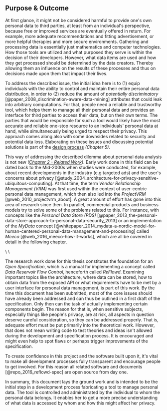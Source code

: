 ## Purpose & Outcome



At first glance, it might not be considered harmful to provide one's own personal data to third 
parties, at least from an individual's perspective, because free or improved services are eventually 
offered in return. For example, more adequate recommendations and fitting advertisement, or more 
helpful therapies and more secure environments. 
Gathering and processing data is essentially just mathematics and computer technologies. How those 
tools are utilized and what purposed they serve is within the decision of their developers. However, 
what data items are used and how they get processed should be determined by the data creators. 
Thereby allowing them an influence on the results of these processes and thus on decisions made upon 
them that impact their lives.

To address the described issue, the initial idea here is to (1) equip individuals with the ability 
to control and maintain their entire personal data distribution, in order to (2) reduce the amount 
of *potentially discriminatory* [@paper_2008_discrimination-aware-data-mining] attributes that could 
leak into arbitrary computations. For that, people need a reliable and trustworthy tool, which helps 
them to manage all their personal data and provides an interface for third parties to access their 
data, but on their own terms. The parties that would be responsible for such a tool would likely 
have the most accurate and reliable one-stop resource to an individuals' personal data at hand, 
while simultaneously being urged to respect their privacy. This approach comes along also with some 
downsides related to security and potential data loss. Elaborating on these issues and discussing 
potential solutions is part of the [design process](#design-discussion) *(Chapter 5)*.

This way of addressing the described dilemma about personal data analysis is not new
*([Chapter 2 - Related Work](#related-work))*. Early work done in this field can be dated back to
the Mid-2000s when studies were conducted, for example, about recent developments in the industry 
(e.g targeted ads) and the user's concerns about privacy 
[@study_2004_architecture-for-privacy-sensitive-ubiquitous-computing]. At that time, the term 
*Vendor Relationship Management (VRM)* was first used within the context of user-centric personal 
data management, which then also led into the *ProjectVRM* [@web_2010_projectvrm_about]. 
A great amount of effort has gone into this area of research since then. In parallel, commercial 
products and business models try to solve some of the problems related to this. For instance, with 
concepts like the *Personal Data Store (PDS)* 
[@paper_2013_the-personal-data-store-approach-to-personal-data-security_2013] or an implementation
of the *MyData* concept 
[@whitepaper_2014_mydata-a-nordic-model-for-human-centered-personal-data-management-and-processing] 
called *Meeco* [@web_2016_meeco-how-it-works], which are all be covered in detail in the following 
chapter.

\ \

The research work done for this thesis constitutes the foundation for an *Open Specification*, which 
is a manual for implementing a concept called *Data Reservoir Flow Control*, henceforth called 
*ReFlowd*. Examining important topics like the architecture, where data can be stored, how to obtain 
data from the exposed API or what requirements have to be met by a user interface for personal data 
management, is part of this work. By the time this document has been submitted, most of the core 
issues should have already been addressed and can thus be outlined in a first draft of the 
specification. 
Only then can the task of actually implementing certain components begin. The reason for that is, 
when sensitive subjects, especially things like people's privacy, are at risk, all aspects in 
question deserve careful consideration, so they can be addressed properly. That is, adequate effort 
must be put primarily into the theoretical work. However, that does not mean writing code to test 
theories and ideas isn't allowed during the development and specification process. It is encouraged 
and might even help to spot flaws or perhaps trigger improvements of the specification.

To create confidence in this project and the software built upon it, it's vital to make all 
development processes fully transparent and encourage people to get involved. For this reason all 
related software and documents [@repo_2016_reflowd-spec] are open source from day one.

In summary, this document lays the ground work and is intended to be the initial step in a 
development process fabricating a tool to manage personal data. The tool is controlled and 
administrated by the individual to whom the personal data belongs. It enables her to get a more 
precise understanding of what data is accessed by whom and how this might affect her privacy.
